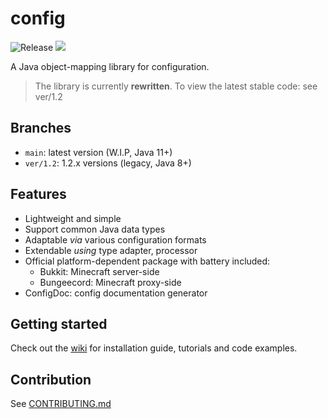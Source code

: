 # config

![Release](https://github.com/anhcraft/config/actions/workflows/maven.yml/badge.svg)
[![](https://jitpack.io/v/anhcraft/config.svg)](https://jitpack.io/#anhcraft/config)<br>

A Java object-mapping library for configuration.

> The library is currently **rewritten**. To view the latest stable code: see ver/1.2

## Branches
- `main`: latest version (W.I.P, Java 11+)
- `ver/1.2`: 1.2.x versions (legacy, Java 8+)

## Features
- Lightweight and simple
- Support common Java data types
- Adaptable _via_ various configuration formats
- Extendable _using_ type adapter, processor
- Official platform-dependent package with battery included:
  - Bukkit: Minecraft server-side
  - Bungeecord: Minecraft proxy-side
- ConfigDoc: config documentation generator

## Getting started
Check out the [wiki](https://github.com/anhcraft/config/wiki/) for installation guide, tutorials and code examples.

## Contribution
See [CONTRIBUTING.md](CONTRIBUTING.md)
